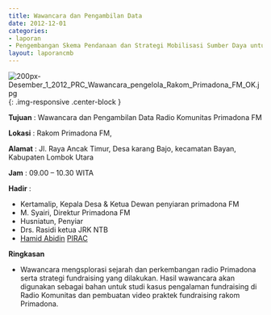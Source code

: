 ```yaml
---
title: Wawancara dan Pengambilan Data
date: 2012-12-01
categories:
- laporan
- Pengembangan Skema Pendanaan dan Strategi Mobilisasi Sumber Daya untuk Keberlanjutan Media komunitas di Indonesia
layout: laporancmb
---
```



![200px-Desember_1_2012_PRC_Wawancara_pengelola_Rakom_Primadona_FM_OK.jpg](/uploads/200px-Desember_1_2012_PRC_Wawancara_pengelola_Rakom_Primadona_FM_OK.jpg){: .img-responsive .center-block }


**Tujuan** : Wawancara dan Pengambilan Data Radio Komunitas Primadona FM 

**Lokasi** : Rakom Primadona FM, 

**Alamat** : Jl. Raya Ancak Timur, Desa karang Bajo, kecamatan Bayan, Kabupaten Lombok Utara 

**Jam** : 09.00 – 10.30 WITA 

**Hadir** :
* Kertamalip, Kepala Desa & Ketua Dewan penyiaran primadona FM
* M. Syairi, Direktur Primadona FM
* Husniatun, Penyiar
* Drs. Rasidi ketua JRK NTB
* [Hamid Abidin](http://wiki.ciptamedia.org/wiki/Hamid_Abidin) [PIRAC](http://wiki.ciptamedia.org/wiki/PIRAC)

**Ringkasan**  
* Wawancara mengsplorasi sejarah dan perkembangan radio Primadona serta strategi fundraising yang dilakukan. Hasil wawancara akan digunakan sebagai bahan untuk studi kasus pengalaman fundraising di Radio Komunitas dan pembuatan video praktek fundraising rakom Primadona.
